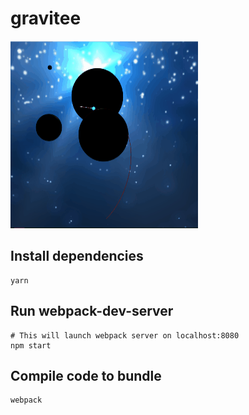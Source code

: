 # gravitee

<img src="https://github.com/mterczynski/gravitee/blob/master/assets/preview.gif" width="300" height="300">

## Install dependencies

    yarn
    
## Run webpack-dev-server

    # This will launch webpack server on localhost:8080
    npm start
    
    
## Compile code to bundle

    webpack
